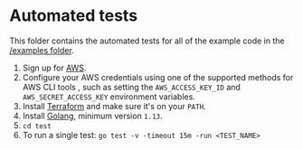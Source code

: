 # Automated tests

This folder contains the automated tests for all of the example code in the [/examples folder](/examples).



1. Sign up for [AWS](https://aws.amazon.com/).
1. Configure your AWS credentials using one of the supported methods for AWS CLI
   tools , such as setting the `AWS_ACCESS_KEY_ID` and `AWS_SECRET_ACCESS_KEY` environment variables. 
1. Install [Terraform](https://www.terraform.io/) and make sure it's on your `PATH`.
1. Install [Golang](https://golang.org/), minimum version `1.13`.
1. `cd test`
1. To run a single test: `go test -v -timeout 15m -run <TEST_NAME>`
